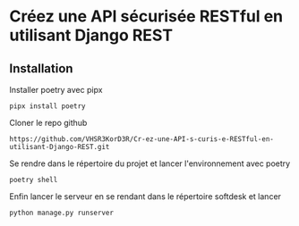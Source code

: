 # Créez une API sécurisée RESTful en utilisant Django REST

## Installation

Installer poetry avec pipx

```pipx install poetry```

Cloner le repo github

```https://github.com/VHSR3KorD3R/Cr-ez-une-API-s-curis-e-RESTful-en-utilisant-Django-REST.git```

Se rendre dans le répertoire du projet et lancer l'environnement avec poetry

```poetry shell```

Enfin lancer le serveur en se rendant dans le répertoire softdesk et lancer

```python manage.py runserver```

